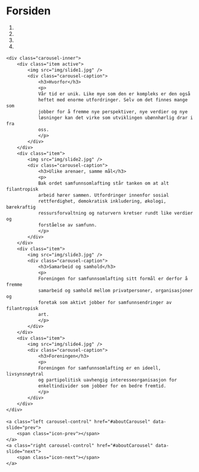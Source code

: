 
<style>
    #content h1 {
        display: none;
    }
    #content .carousel-inner,
    #content .carousel-control {
        border-radius: 10px;
    }
    #content .carousel-caption {
        padding-top: 0;
        padding-left: 20px;
        padding-right: 20px;
        background: rgba(0,0,0,0.75);
        border-radius: 10px;
        text-align: left;
    }
    #content .carousel-caption h3 {
        color: #fff;
        font-size: 26px;
}
</style>

# Forsiden

<div id="aboutCarousel" class="carousel slide">
    <ol class="carousel-indicators">
        <li data-target="#aboutCarousel" data-slide-to="0" class="active"></li>
        <li data-target="#aboutCarousel" data-slide-to="1"></li>
        <li data-target="#aboutCarousel" data-slide-to="2"></li>
        <li data-target="#aboutCarousel" data-slide-to="3"></li>
    </ol>

    <div class="carousel-inner">
        <div class="item active">
            <img src="img/slide1.jpg" />
            <div class="carousel-caption">
                <h3>Hvorfor</h3>
                <p>
                Vår tid er unik. Like mye som den er kompleks er den også
                heftet med enorme utfordringer. Selv om det finnes mange som
                jobber for å fremme nye perspektiver, nye verdier og nye
                løsninger kan det virke som utviklingen ubønnhørlig drar i fra
                oss.
                </p>
            </div>
        </div>
        <div class="item">
            <img src="img/slide2.jpg" />
            <div class="carousel-caption">
                <h3>Ulike arenaer, samme mål</h3>
                <p>
                Bak ordet samfunnsomlafting står tanken om at alt filantropisk
                arbeid hører sammen. Utfordringer innenfor sosial
                rettferdighet, demokratisk inkludering, økologi, bærekraftig
                ressursforvaltning og naturvern kretser rundt like verdier og
                forståelse av samfunn.
                </p>
            </div>
        </div>
        <div class="item">
            <img src="img/slide3.jpg" />
            <div class="carousel-caption">
                <h3>Samarbeid og samhold</h3>
                <p>
                Foreningen for samfunnsomlafting sitt formål er derfor å fremme
                samarbeid og samhold mellom privatpersoner, organisasjoner og
                foretak som aktivt jobber for samfunnsendringer av filantropisk
                art.
                </p>
            </div>
        </div>
        <div class="item">
            <img src="img/slide4.jpg" />
            <div class="carousel-caption">
                <h3>Foreningen</h3>
                <p>
                Foreningen for samfunnsomlafting er en ideell, livsynsnøytral
                og partipolitisk uavhengig interesseorganisasjon for
                enkeltindivider som jobber for en bedre fremtid.
                </p>
            </div>
        </div>
    </div>

    <a class="left carousel-control" href="#aboutCarousel" data-slide="prev">
        <span class="icon-prev"></span>
    </a>
    <a class="right carousel-control" href="#aboutCarousel" data-slide="next">
        <span class="icon-next"></span>
    </a>
</div>

<script>
$(document).ready(function() {
    $('#aboutCarousel').carousel();
});
</script>
